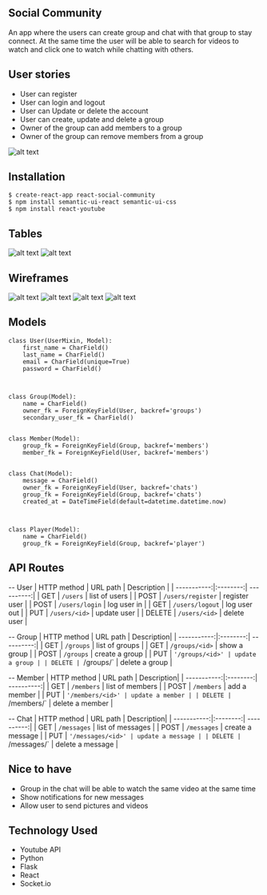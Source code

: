 ## Social Community

An app where the users can create group and chat with that group to stay connect. At the same time the user will be able to search for videos to watch and click one to watch while chatting with others.


## User stories

* User can register
* User can login and logout
* User can Update or delete the account
* User can create, update and delete a group
* Owner of the group can add members to a group
* Owner of the group can remove members from a group

![alt text](https://i.imgur.com/8oCCeJR.png)


## Installation

```
$ create-react-app react-social-community
$ npm install semantic-ui-react semantic-ui-css
$ npm install react-youtube
```


## Tables

![alt text](https://i.imgur.com/9ZTaafK.jpg?1)
![alt text](https://i.imgur.com/cTBL3Y0.jpg?1)


## Wireframes

![alt text](https://i.imgur.com/DSEr0uy.jpg?1)
![alt text](https://i.imgur.com/4yn0nMU.jpg?1)
![alt text](https://i.imgur.com/5C7ztlz.jpg?1)
![alt text](https://i.imgur.com/BUwa4Iv.jpg?1)


## Models 
```
class User(UserMixin, Model):
	first_name = CharField()
	last_name = CharField()
	email = CharField(unique=True)
	password = CharField()



class Group(Model):
	name = CharField()
	owner_fk = ForeignKeyField(User, backref='groups')
	secondary_user_fk = CharField()


class Member(Model):
	group_fk = ForeignKeyField(Group, backref='members')
	member_fk = ForeignKeyField(User, backref='members')


class Chat(Model):
	message = CharField()
	owner_fk = ForeignKeyField(User, backref='chats')
	group_fk = ForeignKeyField(Group, backref='chats')
	created_at = DateTimeField(default=datetime.datetime.now)



class Player(Model):
	name = CharField()
	group_fk = ForeignKeyField(Group, backref='player')
```

## API Routes

-- User
| HTTP method | URL path | Description |
| -----------:|:--------:| ----------:|
| GET | `/users` | list of users |
| POST | `/users/register` | register user |
| POST | `/users/login` | log user in |
| GET | `/users/logout` | log user out |
| PUT | `/users/<id>` | update user |
| DELETE | `/users/<id>` | delete user |


-- Group
| HTTP method | URL path | Description|
| -----------:|:--------:| ----------:|
| GET | `/groups` | list of groups |
| GET | `/groups/<id>` | show a group |
| POST | `/groups` | create a group |
| PUT | `'/groups/<id>' | update a group |
| DELETE | `/groups/<id>` | delete a group |


-- Member
| HTTP method | URL path | Description|
| -----------:|:--------:| ----------:|
| GET | `/members` | list of members |
| POST | `/members` | add a member |
| PUT | `'/members/<id>' | update a member |
| DELETE | `/members/<id>` | delete a member |


-- Chat
| HTTP method | URL path | Description|
| -----------:|:--------:| ----------:|
| GET | `/messages` | list of messages |
| POST | `/messages` | create a message |
| PUT | `'/messages/<id>' | update a message |
| DELETE | `/messages/<id>` | delete a message |



## Nice to have

* Group in the chat will be able to watch the same video at the same time
* Show notifications for new messages
* Allow user to send pictures and videos


## Technology Used

* Youtube API
* Python
* Flask
* React
* Socket.io
